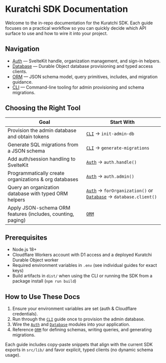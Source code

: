 # Kuratchi SDK Documentation

Welcome to the in-repo documentation for the Kuratchi SDK. Each guide focuses on a practical workflow so you can quickly decide which API surface to use and how to wire it into your project.

## Navigation

- [Auth](./auth.md) — SvelteKit handle, organization management, and sign-in helpers.
- [Database](./database.md) — Durable Object database provisioning and typed access clients.
- [ORM](./orm.md) — JSON schema model, query primitives, includes, and migration guidance.
- [CLI](./cli.md) — Command-line tooling for admin provisioning and schema migrations.

## Choosing the Right Tool

| Goal | Start With |
| --- | --- |
| Provision the admin database and obtain tokens | [`CLI`](./cli.md) → `init-admin-db`
| Generate SQL migrations from a JSON schema | [`CLI`](./cli.md) → `generate-migrations`
| Add auth/session handling to SvelteKit | [`Auth`](./auth.md) → `auth.handle()`
| Programmatically create organizations & org databases | [`Auth`](./auth.md) → `auth.admin()`
| Query an organization database with typed ORM helpers | [`Auth`](./auth.md) → `forOrganization()` or [`Database`](./database.md) → `database.client()`
| Apply JSON-schema ORM features (includes, counting, paging) | [`ORM`](./orm.md)

## Prerequisites

- Node.js 18+
- Cloudflare Workers account with D1 access and a deployed Kuratchi Durable Object worker
- Required environment variables in `.env` (see individual guides for exact keys)
- Build artifacts in `dist/` when using the CLI or running the SDK from a package install (`npm run build`)

## How to Use These Docs

1. Ensure your environment variables are set (auth & Cloudflare credentials).
2. Run through the [`CLI`](./cli.md) guide once to provision the admin database.
3. Wire the [`Auth`](./auth.md) and [`Database`](./database.md) modules into your application.
4. Reference [`ORM`](./orm.md) for defining schemas, writing queries, and generating migrations.

Each guide includes copy-paste snippets that align with the current SDK exports in `src/lib/` and favor explicit, typed clients (no dynamic schema usage).
